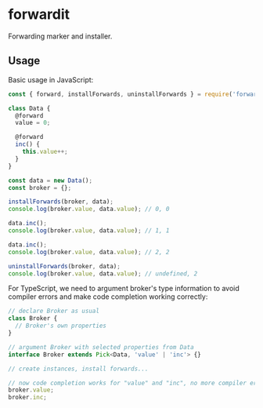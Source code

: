 # forwardit

Forwarding marker and installer.

## Usage

Basic usage in JavaScript:

```javascript
const { forward, installForwards, uninstallForwards } = require('forwardit');

class Data {
  @forward
  value = 0;

  @forward
  inc() {
    this.value++;
  }
}

const data = new Data();
const broker = {};

installForwards(broker, data);
console.log(broker.value, data.value); // 0, 0

data.inc();
console.log(broker.value, data.value); // 1, 1

data.inc();
console.log(broker.value, data.value); // 2, 2

uninstallForwards(broker, data);
console.log(broker.value, data.value); // undefined, 2
```

For TypeScript, we need to argument broker's type information to avoid compiler errors and make code completion working correctly:

```typescript
// declare Broker as usual
class Broker {
  // Broker's own properties
}

// argument Broker with selected properties from Data
interface Broker extends Pick<Data, 'value' | 'inc'> {}

// create instances, install forwards...

// now code completion works for "value" and "inc", no more compiler errors
broker.value;
broker.inc;
```
